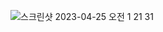 ![스크린샷 2023-04-25 오전 1 21 31](https://user-images.githubusercontent.com/47452547/234975751-ffb73323-c626-48f6-b60a-8c2f550da157.png)
